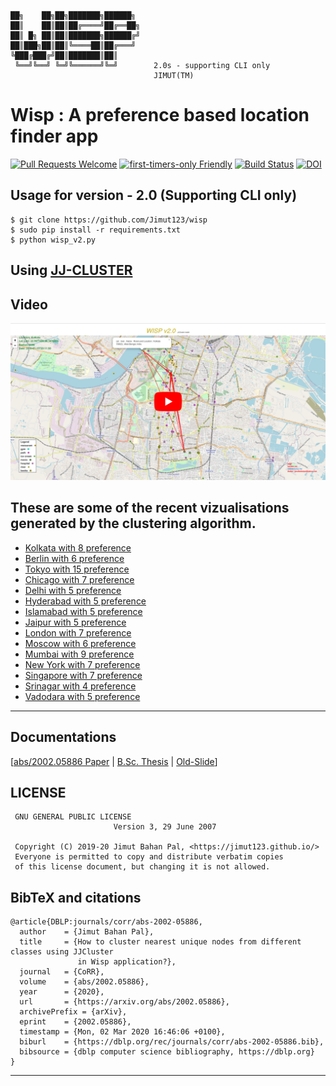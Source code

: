 

```
██╗    ██╗██╗███████╗██████╗       
██║    ██║██║██╔════╝██╔══██╗       
██║ █╗ ██║██║███████╗██████╔╝        
██║███╗██║██║╚════██║██╔═══╝       
╚███╔███╔╝██║███████║██║                 
 ╚══╝╚══╝ ╚═╝╚══════╝╚═╝     	2.0s - supporting CLI only
                                JIMUT(TM) 
```



# Wisp : A preference based location finder app 


[![Pull Requests Welcome](https://img.shields.io/badge/PRs-welcome-brightgreen.svg?style=flat)](http://makeapullrequest.com)
[![first-timers-only Friendly](https://img.shields.io/badge/first--timers--only-friendly-blue.svg)](http://www.firsttimersonly.com/)
[![Build Status](https://travis-ci.org/freeCodeCamp/how-to-contribute-to-open-source.svg?branch=master)](https://travis-ci.org/freeCodeCamp/how-to-contribute-to-open-source)
[![DOI](https://zenodo.org/badge/DOI/10.5281/zenodo.3254836.svg)](https://doi.org/10.5281/zenodo.3254836)

## Usage for version - 2.0 (Supporting CLI only)

```
$ git clone https://github.com/Jimut123/wisp
$ sudo pip install -r requirements.txt
$ python wisp_v2.py
```


## Using [JJ-CLUSTER](https://jimut123.github.io/blogs/jjc_wisp.html)


## Video 

[![youtube-video](https://github.com/Jimut123/wisp/blob/master/img/wisp_v2.png)](https://www.youtube.com/watch?v=x6hf3kHQOlI)




 ## These are some of the recent vizualisations generated by the clustering algorithm.

<html>
               <ul>
                    <li><a href="https://jimut123.github.io/blogs/JJC_WISP/Kolkata_8.html" target="_blank" alt="Kolkata map">Kolkata with 8 preference</a> </li>
                    <li><a href="https://jimut123.github.io/blogs/JJC_WISP/Berlin_6.html" target="_blank" alt="berlin map">Berlin with 6 preference</a> </li>
                    <li><a href="https://jimut123.github.io/blogs/JJC_WISP/Tokyo_15.html" target="_blank" alt="Tokyo map"> Tokyo with 15 preference</a> </li>
                    <li><a href="https://jimut123.github.io/blogs/JJC_WISP/Chicago_7.html" target="_blank" alt="Chicago map"> Chicago with 7 preference</a> </li>
                    <li><a href="https://jimut123.github.io/blogs/JJC_WISP/Delhi_5.html" target="_blank" alt="Delhi map"> Delhi with 5 preference</a> </li>
                    <li><a href="https://jimut123.github.io/blogs/JJC_WISP/Hyderabad_5.html" target="_blank" alt="Hyderabad map">Hyderabad with 5 preference</a> </li>
                    <li><a href="https://jimut123.github.io/blogs/JJC_WISP/Islamabad_5.html" target="_blank" alt="Islamabad map">Islamabad with 5 preference</a> </li>
                    <li><a href="https://jimut123.github.io/blogs/JJC_WISP/Jaipur_5.html" target="_blank" alt="Jaipur map">Jaipur with 5 preference</a> </li>
                    <li><a href="https://jimut123.github.io/blogs/JJC_WISP/London_7.html" target="_blank" alt="London map">London with 7 preference</a> </li>
                    <li><a href="https://jimut123.github.io/blogs/JJC_WISP/Moscow_6.html" target="_blank" alt="Moscow map">Moscow with 6 preference</a> </li>
                    <li><a href="https://jimut123.github.io/blogs/JJC_WISP/Mumbai_9.html" target="_blank" alt="Mumbai map">Mumbai with 9 preference</a> </li>
                    <li><a href="https://jimut123.github.io/blogs/JJC_WISP/New_York_7.html" target="_blank" alt="New York map"> New York with 7 preference</a> </li>
                    <li><a href="https://jimut123.github.io/blogs/JJC_WISP/Singapore_7.html" target="_blank" alt="Singapore map"> Singapore with 7 preference</a> </li>
                    <li><a href="https://jimut123.github.io/blogs/JJC_WISP/Srinagar_4.html" target="_blank" alt="Srinagar map"> Srinagar with 4 preference</a> </li>
                    <li><a href="https://jimut123.github.io/blogs/JJC_WISP/vadodara_5.html" target="_blank" alt="Vadodara map">Vadodara with 5 preference</a> </li>
               </ul>

</html>


***



## Documentations

[[abs/2002.05886 Paper](https://arxiv.org/abs/2002.05886) | [B.Sc. Thesis](https://jimut123.github.io/files/JBP_SCRIPTS/JBP_004.pdf) | [Old-Slide](https://github.com/Jimut123/wisp/blob/master/paper/wisp_ppt.pdf)]

## LICENSE
```
 GNU GENERAL PUBLIC LICENSE
                       Version 3, 29 June 2007

 Copyright (C) 2019-20 Jimut Bahan Pal, <https://jimut123.github.io/>
 Everyone is permitted to copy and distribute verbatim copies
 of this license document, but changing it is not allowed.
```



## BibTeX and citations

```
@article{DBLP:journals/corr/abs-2002-05886,
  author    = {Jimut Bahan Pal},
  title     = {How to cluster nearest unique nodes from different classes using JJCluster
               in Wisp application?},
  journal   = {CoRR},
  volume    = {abs/2002.05886},
  year      = {2020},
  url       = {https://arxiv.org/abs/2002.05886},
  archivePrefix = {arXiv},
  eprint    = {2002.05886},
  timestamp = {Mon, 02 Mar 2020 16:46:06 +0100},
  biburl    = {https://dblp.org/rec/journals/corr/abs-2002-05886.bib},
  bibsource = {dblp computer science bibliography, https://dblp.org}
}
```
***

